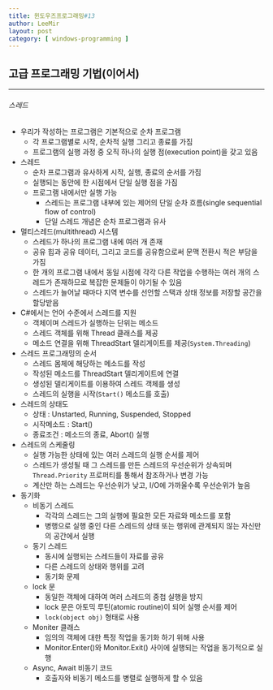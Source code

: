 ```yaml
---
title: 윈도우즈프로그래밍#13
author: LeeMir
layout: post
category: [ windows-programming ]
---
```


## 고급 프로그래밍 기법(이어서)

- - -

###### 스레드

- 우리가 작성하는 프로그램은 기본적으로 순차 프로그램
  - 각 프로그램별로 시작, 순차적 실행 그리고 종료를 가짐
  - 프로그램의 실행 과정 중 오직 하나의 실행 점(execution point)을 갖고 있음
- 스레드
  - 순차 프로그램과 유사하게 시작, 실행, 종료의 순서를 가짐
  - 실행되는 동안에 한 시점에서 단일 실행 점을 가짐
  - 프로그램 내에서만 실행 가능
    - 스레드는 프로그램 내부에 있는 제어의 단일 순차 흐름(single sequential flow of control)
    - 단일 스레드 개념은 순차 프로그램과 유사
- 멀티스레드(multithread) 시스템
  - 스레드가 하나의 프로그램 내에 여러 개 존재
  - 공유 힙과 공유 데이터, 그리고 코드를 공유함으로써 문맥 전환시 적은 부담을 가짐
  - 한 개의 프로그램 내에서 동일 시점에 각각 다른 작업을 수행하는 여러 개의 스레드가 존재하므로 복잡한 문제들이 야기될 수 있음
  - 스레드가 늘어날 때마다 지역 변수를 선언할 스택과 상태 정보를 저장할 공간을 할당받음
- C#에서는 언어 수준에서 스레드를 지원
  - 객체이며 스레드가 실행하는 단위는 메소드
  - 스레드 객체를 위해 Thread 클래스를 제공
  - 메소드 연결을 위해 ThreadStart 델리게이트를 제공(`System.Threading`)
- 스레드 프로그래밍의 순서
  - 스레드 몸체에 해당하는 메소드를 작성
  - 작성된 메소드를 ThreadStart 델리게이트에 연결
  - 생성된 델리게이트를 이용하여 스레드 객체를 생성
  - 스레드의 실행을 시작(`Start()` 메소드를 호출)
- 스레드의 상태도
  - 상태 : Unstarted, Running, Suspended, Stopped
  - 시작메소드 : Start()
  - 종료조건 : 메소드의 종료, Abort() 실행
- 스레드의 스케줄링
  - 실행 가능한 상태에 있는 여러 스레드의 실행 순서를 제어
  - 스레드가 생성될 때 그 스레드를 만든 스레드의 우선순위가 상속되며 `Thread.Priority` 프로퍼티를 통해서 참조하거나 변경 가능
  - 계산만 하는 스레드는 우선순위가 낮고, I/O에 가까울수록 우선순위가 높음
- 동기화
  - 비동기 스레드
    - 각각의 스레드는 그의 실행에 필요한 모든 자료와 메소드를 포함
    - 병행으로 실행 중인 다른 스레드의 상태 또는 행위에 관계되지 않는 자신만의 공간에서 실행
  - 동기 스레드
    - 동시에 실행되는 스레드들이 자료를 공유
    - 다른 스레드의 상태와 행위를 고려
    - 동기화 문제
  - lock 문
    - 동일한 객체에 대하여 여러 스레드의 중첩 실행을 방지
    - lock 문은 아토믹 루틴(atomic routine)이 되어 실행 순서를 제어
    - `lock(object obj)` 형태로 사용
  - Moniter 클래스
    - 임의의 객체에 대한 특정 작업을 동기화 하기 위해 사용
    - Monitor.Enter()와 Monitor.Exit() 사이에 실행되는 작업을 동기적으로 실행
  - Async, Await 비동기 코드
    - 호출자와 비동기 메소드를 병렬로 실행하게 할 수 있음

